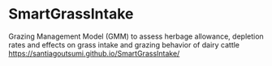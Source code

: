 # SmartGrassIntake
Grazing Management Model (GMM) to assess herbage allowance, depletion rates and effects on grass intake and grazing behavior of dairy cattle https://santiagoutsumi.github.io/SmartGrassIntake/
